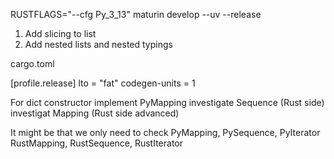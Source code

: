 RUSTFLAGS="--cfg Py_3_13" maturin develop --uv --release


1. Add slicing to list
2. Add nested lists and nested typings


cargo.toml

[profile.release]
lto = "fat"
codegen-units = 1



For dict constructor
implement PyMapping
investigate Sequence (Rust side)
investigat Mapping (Rust side advanced)

It might be that we only need to check
PyMapping, PySequence, PyIterator
RustMapping, RustSequence, RustIterator